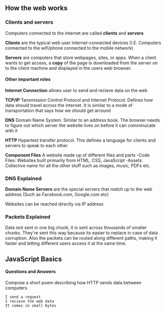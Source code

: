 ## How the web works

### Clients and servers

Computers connected to the internet are called **clients** and **servers**

**Clients** are the typical web user internet-connected devices (I.E. Computers connected to the wifi/phone connected to the mobile network)

**Servers** are computers that store webpages, sites, or apps. When a client wants to get access, a **copy** of the page is downloaded from the server on to the client machine and displayed in the users web browser.

#### Other important roles

**Internet Connection** allows user to send and recieve data on the web

**TCP/IP** Tansmission Control Protocol and Internet Protocol. Defines how data should travel across the internet. It is similar to a mode of transportation that says how we should get arround

**DNS** Domain Name System. Similar to an address book. The browser needs to figure out which server the website lives on before it can comminucate with it

**HTTP**  Hypertext transfer protocol. This defines a language for clients and servers to speak to each other

**Component Files** A website made up of different files and parts
-Code Files: Websites built primarily from HTML, CSS, JavaScript
-Assets: Collective name for all the other stuff such as images, music, PDFs etc.

### DNS Explained

**Domain Name Servers** are the special servers that match up to the web address (Such as Facebook.com, Google.com etc)

Websites can be reached directly via IP address

### Packets Explained 

Data isnt sent in one big chunk, it is sent across thousands of smaller chunks. They're sent this way because its easier to replace in case of data corruption. Also the packets can be routed along different paths, making it faster and letting different users access it at the same time.

## JavaScript Basics

#### Questions and Answers

Compose a short poem describing how HTTP sends data between computers
```
I send a request
I recieve the web data
It comes in small bytes
```


